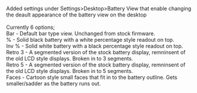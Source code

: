 Added settings under Settings>Desktop>Battery View that enable changing the deault appearance of the battery view on the desktop<br>
<br>
Currently 6 options;<br>
Bar - Default bar type view. Unchanged from stock firmware. <br>
% - Solid black battery with a white percentage style readout on top.<br>
Inv % - Solid white battery with a black percentage style readout on top.<br>
Retro 3 - A segmented version of the stock battery display, remninsent of the old LCD style displays. Broken in to 3 segments. <br>
Retro 5 - A segmented version of the stock battery display, remninsent of the old LCD style displays. Broken in to 5 segments. <br>
Faces - Cartoon style small faces that fit in to the battery outline. Gets smaller/sadder as the battery runs out. <br>
